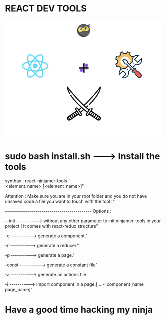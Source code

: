 # REACT DEV TOOLS

<img src="logoReactNinjamerTools.jpg"></img>

# sudo bash install.sh ---> Install the tools

synthax : react-ninjamer-tools <option> <element_name> [<element_name>]"
	
Attention : Make sure you are in your root folder and you do not have unsaved code a file you want to touch with the tool !"
	
 ------------------------------------------- Options : 
	
 --init ----------> without any other parameter to init ninjamer-tools in your project ! It comes with react-redux structure"
	
 -c ----------> generate a component."
	
 -r ----------> generate a reducer."
	
 -p ----------> generate a page."
	
 -const ----------> generate a constant file" 
	
 -a ----------> generate an actions file 
	
 -i ----------> import component in a page.[... -i component_name page_name]" 

# Have a good time hacking my ninja

